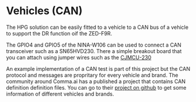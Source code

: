 # Vehicles (CAN)

The HPG solution can be easily fitted to a vehicle to a CAN bus of a vehicle to support the DR function oif the ZED-F9R.

The GPIO4 and GPIO5 of the NINA-W106 can be used to connect a CAN transceiver such as a SN65HVD230. There a simple breakout board that you can attach using jumper wires such as the [CJMCU-230](https://de.aliexpress.com/item/32278648363.html)

An example implementation of a CAN test is part of this project but the CAN protocol and messages are propritary for every vehicle and brand. The community around Comma.ai has a published a project that contains CAN definition definition files. You can go to their [project on github](https://github.com/commaai/opendbc) to get some information of different vehicles and brands.
